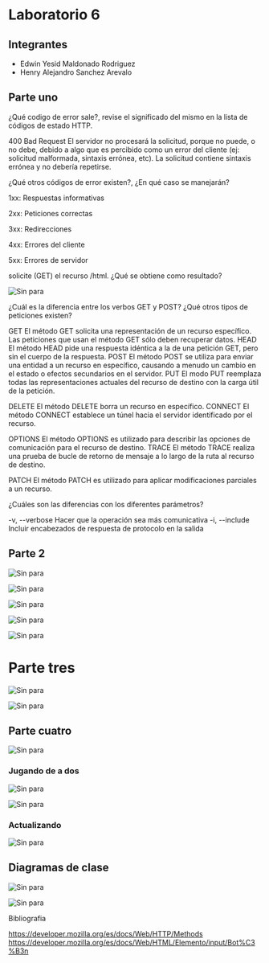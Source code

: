 # Laboratorio 6


## Integrantes
- Edwin Yesid Maldonado Rodriguez
- Henry Alejandro Sanchez Arevalo

## Parte uno

¿Qué codigo de error sale?, revise el significado del mismo en la lista de códigos de estado HTTP.

400 Bad Request
El servidor no procesará la solicitud, porque no puede, o no debe, debido a algo que es percibido como un error del cliente (ej: solicitud malformada, sintaxis errónea, etc). La solicitud contiene sintaxis errónea y no debería repetirse.

¿Qué otros códigos de error existen?, ¿En qué caso se manejarán?

1xx: Respuestas informativas

2xx: Peticiones correctas

3xx: Redirecciones

4xx: Errores del cliente

5xx: Errores de servidor

solicite (GET) el recurso /html. ¿Qué se obtiene como resultado?

![Sin para](https://i.ibb.co/Xz99RB0/Screenshot-from-2020-02-22-07-59-41-copy.png)

¿Cuál es la diferencia entre los verbos GET y POST? ¿Qué otros tipos de peticiones existen?

GET
El método GET  solicita una representación de un recurso específico. Las peticiones que usan el método GET sólo deben recuperar datos.
HEAD
El método HEAD pide una respuesta idéntica a la de una petición GET, pero sin el cuerpo de la respuesta.
POST
El método POST se utiliza para enviar una entidad a un recurso en específico, causando a menudo un cambio en el estado o efectos secundarios en el servidor.
PUT
El modo PUT reemplaza todas las representaciones actuales del recurso de destino con la carga útil de la petición.

DELETE
El método DELETE borra un recurso en específico.
CONNECT
El método CONNECT establece un túnel hacia el servidor identificado por el recurso.

OPTIONS
El método OPTIONS es utilizado para describir las opciones de comunicación para el recurso de destino.
TRACE
El método TRACE  realiza una prueba de bucle de retorno de mensaje a lo largo de la ruta al recurso de destino.

PATCH
El método PATCH  es utilizado para aplicar modificaciones parciales a un recurso.

¿Cuáles son las diferencias con los diferentes parámetros?

-v, --verbose Hacer que la operación sea más comunicativa
-i, --include Incluir encabezados de respuesta de protocolo en la salida

## Parte 2

![Sin para](https://i.ibb.co/n1BG59H/Screenshot-from-2020-02-22-08-34-47-copy.png)

![Sin para](https://i.ibb.co/NmLYdh1/Screenshot-from-2020-02-22-09-17-23-copy.png)

![Sin para](https://i.ibb.co/Jr0nrBS/Screenshot-from-2020-02-22-09-32-32-copy.png)

![Sin para](https://i.ibb.co/B2dncZD/Screenshot-from-2020-02-22-09-37-20-copy.png)

![Sin para](https://i.ibb.co/9ZFfpwS/Screenshot-from-2020-02-22-09-43-48-copy.png)

# Parte tres

![Sin para](https://i.ibb.co/LS3n3T3/Parametro-No-Numero.jpg)

![Sin para](https://i.ibb.co/zxrvQgr/Tabla.jpg)

## Parte cuatro

![Sin para](https://i.ibb.co/Hh19qYt/Jugando.jpg)
### Jugando de a dos
![Sin para](https://i.ibb.co/sJ16Bf7/Jugando-en-dos.jpg)

![Sin para](https://i.ibb.co/2MR78Df/hackeando.jpg)
### Actualizando
![Sin para](https://i.ibb.co/0VnkS5v/actualizando.jpg)

## Diagramas de clase
![Sin para](https://i.ibb.co/yhT1F1b/Captura.png)

![Sin para](https://i.ibb.co/gzbZCfB/Captura1.png)

Bibliografia

https://developer.mozilla.org/es/docs/Web/HTTP/Methods
https://developer.mozilla.org/es/docs/Web/HTML/Elemento/input/Bot%C3%B3n



